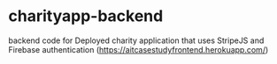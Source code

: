 # charityapp-backend

backend code for Deployed charity application that uses StripeJS and Firebase authentication (https://aitcasestudyfrontend.herokuapp.com/)